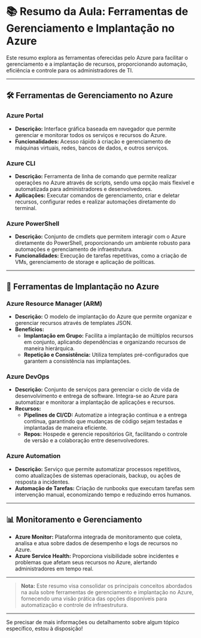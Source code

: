 # 📚 Resumo da Aula: Ferramentas de Gerenciamento e Implantação no Azure

Este resumo explora as ferramentas oferecidas pelo Azure para facilitar o gerenciamento e a implantação de recursos, proporcionando automação, eficiência e controle para os administradores de TI.

---

## 🛠️ Ferramentas de Gerenciamento no Azure

### **Azure Portal**
- **Descrição:** Interface gráfica baseada em navegador que permite gerenciar e monitorar todos os serviços e recursos do Azure.
- **Funcionalidades:** Acesso rápido à criação e gerenciamento de máquinas virtuais, redes, bancos de dados, e outros serviços.

### **Azure CLI**
- **Descrição:** Ferramenta de linha de comando que permite realizar operações no Azure através de scripts, sendo uma opção mais flexível e automatizada para administradores e desenvolvedores.
- **Aplicações:** Executar comandos de gerenciamento, criar e deletar recursos, configurar redes e realizar automações diretamente do terminal.

### **Azure PowerShell**
- **Descrição:** Conjunto de cmdlets que permitem interagir com o Azure diretamente do PowerShell, proporcionando um ambiente robusto para automações e gerenciamento de infraestrutura.
- **Funcionalidades:** Execução de tarefas repetitivas, como a criação de VMs, gerenciamento de storage e aplicação de políticas.

---

## 🚀 Ferramentas de Implantação no Azure

### **Azure Resource Manager (ARM)**
- **Descrição:** O modelo de implantação do Azure que permite organizar e gerenciar recursos através de templates JSON.
- **Benefícios:**
  - **Implantação em Grupo:** Facilita a implantação de múltiplos recursos em conjunto, aplicando dependências e organizando recursos de maneira hierárquica.
  - **Repetição e Consistência:** Utiliza templates pré-configurados que garantem a consistência nas implantações.

### **Azure DevOps**
- **Descrição:** Conjunto de serviços para gerenciar o ciclo de vida de desenvolvimento e entrega de software. Integra-se ao Azure para automatizar e monitorar a implantação de aplicações e recursos.
- **Recursos:**
  - **Pipelines de CI/CD:** Automatize a integração contínua e a entrega contínua, garantindo que mudanças de código sejam testadas e implantadas de maneira eficiente.
  - **Repos:** Hospede e gerencie repositórios Git, facilitando o controle de versão e a colaboração entre desenvolvedores.

### **Azure Automation**
- **Descrição:** Serviço que permite automatizar processos repetitivos, como atualizações de sistemas operacionais, backup, ou ações de resposta a incidentes.
- **Automação de Tarefas:** Criação de runbooks que executam tarefas sem intervenção manual, economizando tempo e reduzindo erros humanos.

---

## 📊 Monitoramento e Gerenciamento

- **Azure Monitor:** Plataforma integrada de monitoramento que coleta, analisa e atua sobre dados de desempenho e logs de recursos no Azure.
- **Azure Service Health:** Proporciona visibilidade sobre incidentes e problemas que afetam seus recursos no Azure, alertando administradores em tempo real.

---

> **Nota:** Este resumo visa consolidar os principais conceitos abordados na aula sobre ferramentas de gerenciamento e implantação no Azure, fornecendo uma visão prática das opções disponíveis para automatização e controle de infraestrutura.

---

Se precisar de mais informações ou detalhamento sobre algum tópico específico, estou à disposição!
